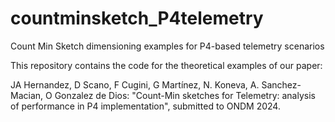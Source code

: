 # countminsketch_P4telemetry
Count Min Sketch dimensioning examples for P4-based telemetry scenarios



This repository contains the code for the theoretical examples of our paper:

JA Hernandez, D Scano, F Cugini, G Martínez, N. Koneva, A. Sanchez-Macian, O Gonzalez de Dios: "Count-Min sketches for Telemetry: analysis of
performance in P4 implementation", submitted to ONDM 2024.


